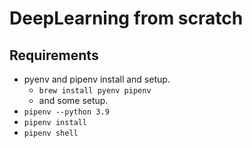 # DeepLearning from scratch

## Requirements
- pyenv and pipenv install and setup.
    - `brew install pyenv pipenv`
    - and some setup.
- `pipenv --python 3.9`
- `pipenv install`
- `pipenv shell`
